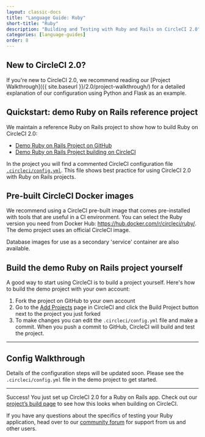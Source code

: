 ```yaml
---
layout: classic-docs
title: "Language Guide: Ruby"
short-title: "Ruby"
description: "Building and Testing with Ruby and Rails on CircleCI 2.0"
categories: [language-guides]
order: 8
---
```


## New to CircleCI 2.0?

If you're new to CircleCI 2.0, we recommend reading our [Project Walkthrough]({{ site.baseurl }}/2.0/project-walkthrough/) for a detailed explanation of our configuration using Python and Flask as an example.

## Quickstart: demo Ruby on Rails reference project

We maintain a reference Ruby on Rails project to show how to build Ruby on CircleCI 2.0:

- <a href="https://github.com/CircleCI-Public/circleci-demo-ruby-rails" target="_blank">Demo Ruby on Rails Project on GitHub</a>
- <a href="https://circleci.com/gh/CircleCI-Public/circleci-demo-ruby-rails" target="_blank">Demo Ruby on Rails Project building on CircleCI</a>

In the project you will find a commented CircleCI configuration file <a href="https://github.com/CircleCI-Public/circleci-demo-ruby-rails/blob/master/.circleci/config.yml" target="_blank">`.circleci/config.yml`</a>. This file shows best practice for using CircleCI 2.0 with Ruby on Rails projects.

## Pre-built CircleCI Docker images

We recommend using a CircleCI pre-built image that comes pre-installed with tools that are useful in a CI environment. You can select the Ruby version you need from Docker Hub: <https://hub.docker.com/r/circleci/ruby/>. The demo project uses an official CircleCI image.

Database images for use as a secondary 'service' container are also available.

## Build the demo Ruby on Rails project yourself

A good way to start using CircleCI is to build a project yourself. Here's how to build the demo project with your own account:

1. Fork the project on GitHub to your own account
2. Go to the [Add Projects](https://circleci.com/add-projects) page in CircleCI and click the Build Project button next to the project you just forked
3. To make changes you can edit the `.circleci/config.yml` file and make a commit. When you push a commit to GitHub, CircleCI will build and test the project.

---

## Config Walkthrough

Details of the configuration steps will be updated soon. Please see the `.circleci/config.yml` file in the demo project to get started.

---

Success! You just set up CircleCI 2.0 for a Ruby on Rails app. Check out our [project’s build page](https://circleci.com/gh/CircleCI-Public/circleci-demo-ruby-rails) to see how this looks when building on CircleCI.

If you have any questions about the specifics of testing your Ruby application, head over to our [community forum](https://discuss.circleci.com/) for support from us and other users.

